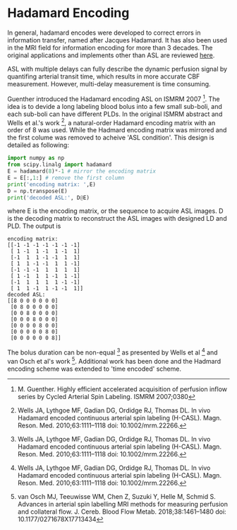 # Hadamard Encoding

In general, hadamard encodes were developed to correct errors in information transfer, named after Jacques Hadamard. It has also been used in the MRI field for information encoding for more than 3 decades. The original applications and implements other than ASL are reviewed [here](hadamard_history.md).

ASL with multiple delays can fully describe the dynamic perfusion signal by quantifing arterial transit time, which results in more accurate CBF measurement. However, multi-delay measurement is time consuming. 

Guenther introduced the Hadamard encoding ASL on ISMRM 2007 [^1]. The idea is to devide a long labeling blood bolus into a few small sub-boli, and each sub-boli can have different PLDs. In the original ISMRM abstract and Wells et al.'s work [^2], a natural-order Hadamard encoding matrix with an order of 8 was used. While the Hadmard encoding matrix was mirrored and the first colume was removed to acheive 'ASL condition'. This design is detailed as following:

```python
import numpy as np
from scipy.linalg import hadamard
E = hadamard(8)*-1 # mirror the encoding matrix
E = E[:,1:] # remove the first column
print('encoding matrix: ',E)
D = np.transpose(E)
print('decoded ASL:', D@E)
```
where E is the encoding matrix, or the sequence to acquire ASL images. D is the decoding matrix to reconstruct the ASL images with designed LD and PLD. The output is 
```
encoding matrix:  
[[-1 -1 -1 -1 -1 -1 -1]
 [ 1 -1  1 -1  1 -1  1]
 [-1  1  1 -1 -1  1  1]
 [ 1  1 -1 -1  1  1 -1]
 [-1 -1 -1  1  1  1  1]
 [ 1 -1  1  1 -1  1 -1]
 [-1  1  1  1  1 -1 -1]
 [ 1  1 -1  1 -1 -1  1]]
decoded ASL:
[[8 0 0 0 0 0 0]
 [0 8 0 0 0 0 0]
 [0 0 8 0 0 0 0]
 [0 0 0 8 0 0 0]
 [0 0 0 0 8 0 0]
 [0 0 0 0 0 8 0]
 [0 0 0 0 0 0 8]]
```

 The bolus duration can be non-equal [^2] as presented by Wells et al [^2] and van Osch et al's work [^3]. Additional work has been done and the Hadmard encoding scheme was extended to 'time encoded' scheme. 

[^1]: M. Guenther. Highly efficient accelerated acquisition of perfusion inflow series by Cycled Arterial Spin Labeling. ISMRM 2007;0380
[^2]: Wells JA, Lythgoe MF, Gadian DG, Ordidge RJ, Thomas DL. In vivo Hadamard encoded continuous arterial spin labeling (H-CASL). Magn. Reson. Med. 2010;63:1111–1118 doi: 10.1002/mrm.22266.
[^3]: van Osch MJ, Teeuwisse WM, Chen Z, Suzuki Y, Helle M, Schmid S. Advances in arterial spin labelling MRI methods for measuring perfusion and collateral flow. J. Cereb. Blood Flow Metab. 2018;38:1461–1480 doi: 10.1177/0271678X17713434
